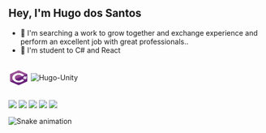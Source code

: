 ## Hey, I'm Hugo dos Santos

- 🔭 I'm searching a work to grow together and exchange experience and perform an excellent job with great professionals..
- 🌱 I'm student to C# and React

<div style="display: inline_block"><br>
  <img align="center" alt="Hugo-Csharp" height="30" width="40" src="https://raw.githubusercontent.com/devicons/devicon/master/icons/csharp/csharp-original.svg">
  <img align="center" alt="Hugo-Unity" height="30" width="40" src="https://cdn.jsdelivr.net/gh/devicons/devicon/icons/unity/unity-original.svg" />
          
                 
</div>

##


<div>
  <a href="https://instagram.com/HugoMDKK" target="_blank"><img src="https://img.shields.io/badge/-Instagram-%23E4405F?style=for-the-badge&logo=instagram&logoColor=white" target="_blank"></a>
 	<a href="https://www.twitch.tv/HugoMDKK" target="_blank"><img src="https://img.shields.io/badge/Twitch-9146FF?style=for-the-badge&logo=twitch&logoColor=white" target="_blank"></a>
 <a https://discord.gg/K5xpfC6f3X" target="_blank"><img src="https://img.shields.io/badge/Discord-7289DA?style=for-the-badge&logo=discord&logoColor=white" target="_blank"></a> 
  <a href = "Gmail:victorhugo0856@gmail.com"><img src="https://img.shields.io/badge/Gmail-D14836?style=for-the-badge&logo=gmail&logoColor=white" target="_blank"></a>
  <a href="https://www.linkedin.com/in/hugo-dos-santos-4051b7190" target="_blank"><img src="https://img.shields.io/badge/-LinkedIn-%230077B5?style=for-the-badge&logo=linkedin&logoColor=white" target="_blank"></a> 

</div>

![Snake animation](https://github.com/rafaballerini2/rafaballerini2/blob/output/github-contribution-grid-snake.svg)




